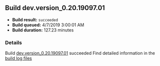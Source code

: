 ## Build dev.version_0.20.19097.01
- **Build result:** `succeeded`
- **Build queued:** 4/7/2019 3:00:01 AM
- **Build duration:** 127.23 minutes
### Details
Build [dev.version_0.20.19097.01](https://winappstudio.visualstudio.com/web/build.aspx?pcguid=a4ef43be-68ce-4195-a619-079b4d9834c2&builduri=vstfs%3a%2f%2f%2fBuild%2fBuild%2f27508) succeeded
Find detailed information in the [build log files](https://uwpctdiags.blob.core.windows.net/buildlogs/dev.version_0.20.19097.01_logs.zip)
